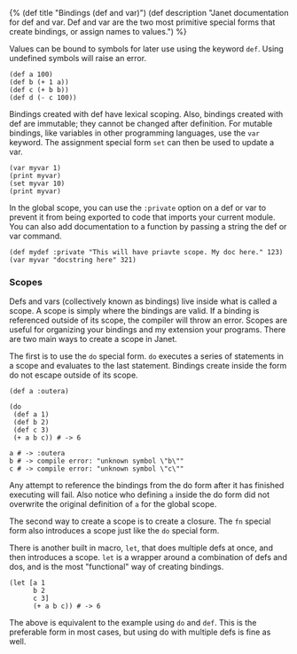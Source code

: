 {%
(def title "Bindings (def and var)")
(def description "Janet documentation for def and var. Def and var
 are the two most primitive special forms that create bindings, or assign
 names to values.")
%}

Values can be bound to symbols for later use using the keyword `def`. Using undefined
symbols will raise an error.

```janet
(def a 100)
(def b (+ 1 a))
(def c (+ b b))
(def d (- c 100))
```

Bindings created with def have lexical scoping. Also, bindings created with def are immutable; they
cannot be changed after definition. For mutable bindings, like variables in other programming
languages, use the `var` keyword. The assignment special form `set` can then be used to update
a var.

```janet
(var myvar 1)
(print myvar)
(set myvar 10)
(print myvar)
```

In the global scope, you can use the `:private` option on a def or var to prevent it from
being exported to code that imports your current module. You can also add documentation to
a function by passing a string the def or var command.

```janet
(def mydef :private "This will have priavte scope. My doc here." 123)
(var myvar "docstring here" 321)
```

### Scopes

Defs and vars (collectively known as bindings) live inside what is called a scope. A scope is
simply where the bindings are valid. If a binding is referenced outside of its scope, the compiler
will throw an error. Scopes are useful for organizing your bindings and my extension your programs.
There are two main ways to create a scope in Janet.

The first is to use the `do` special form. `do` executes a series of statements in a scope
and evaluates to the last statement. Bindings create inside the form do not escape outside
of its scope.

```janet
(def a :outera)

(do
 (def a 1)
 (def b 2)
 (def c 3)
 (+ a b c)) # -> 6

a # -> :outera
b # -> compile error: "unknown symbol \"b\""
c # -> compile error: "unknown symbol \"c\""
```

Any attempt to reference the bindings from the do form after it has finished
executing will fail. Also notice who defining `a` inside the do form did not
overwrite the original definition of `a` for the global scope.

The second way to create a scope is to create a closure.
The `fn` special form also introduces a scope just like
the `do` special form.

There is another built in macro, `let`, that does multiple defs at once, and then introduces a scope.
`let` is a wrapper around a combination of defs and dos, and is the most "functional" way of
creating bindings.

```janet
(let [a 1
      b 2
      c 3]
      (+ a b c)) # -> 6
```

The above is equivalent to the example using `do` and `def`.
This is the preferable form in most cases,
but using do with multiple defs is fine as well.

